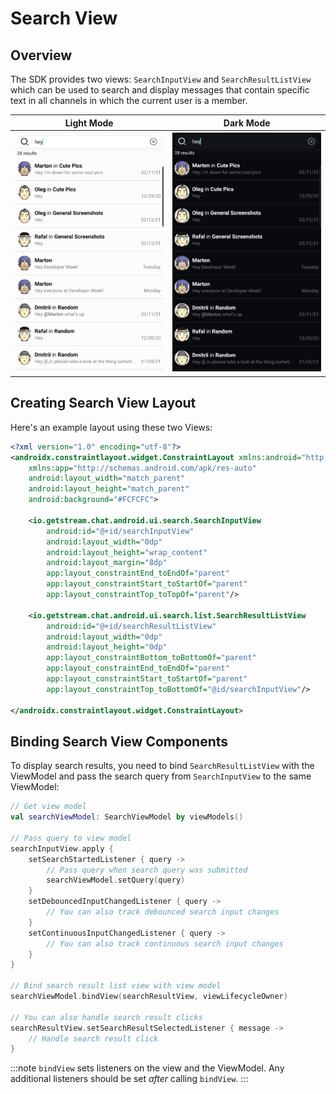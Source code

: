 # Search View

<!-- TODO: Import whatever makes sense to import from https://getstream.io/chat/docs/android/search_input_view/?language=kotlin -->
<!-- TODO: Import whatever makes sense to import from https://getstream.io/chat/docs/android/search_result_list_view/?language=kotlin -->

## Overview

The SDK provides two views: `SearchInputView` and `SearchResultListView` which can be used to search and display messages that contain specific text in all channels in which the current user is a member.

| Light Mode | Dark Mode |
| --- | --- |
|![search view light](../../assets/search_view_hey_light.png)|![search view dark](../../assets/search_view_hey_dark.png)|

## Creating Search View Layout

Here's an example layout using these two Views:

```xml
<?xml version="1.0" encoding="utf-8"?>
<androidx.constraintlayout.widget.ConstraintLayout xmlns:android="http://schemas.android.com/apk/res/android"
    xmlns:app="http://schemas.android.com/apk/res-auto"
    android:layout_width="match_parent"
    android:layout_height="match_parent"
    android:background="#FCFCFC">

    <io.getstream.chat.android.ui.search.SearchInputView
        android:id="@+id/searchInputView"
        android:layout_width="0dp"
        android:layout_height="wrap_content"
        android:layout_margin="8dp"
        app:layout_constraintEnd_toEndOf="parent"
        app:layout_constraintStart_toStartOf="parent"
        app:layout_constraintTop_toTopOf="parent"/>

    <io.getstream.chat.android.ui.search.list.SearchResultListView
        android:id="@+id/searchResultListView"
        android:layout_width="0dp"
        android:layout_height="0dp"
        app:layout_constraintBottom_toBottomOf="parent"
        app:layout_constraintEnd_toEndOf="parent"
        app:layout_constraintStart_toStartOf="parent"
        app:layout_constraintTop_toBottomOf="@id/searchInputView"/>

</androidx.constraintlayout.widget.ConstraintLayout>
```

## Binding Search View Components

To display search results, you need to bind `SearchResultListView` with the ViewModel and pass the search query from `SearchInputView` to the same ViewModel:

```kotlin
// Get view model
val searchViewModel: SearchViewModel by viewModels()

// Pass query to view model
searchInputView.apply {
    setSearchStartedListener { query ->
        // Pass query when search query was submitted
        searchViewModel.setQuery(query)
    }
    setDebouncedInputChangedListener { query ->
        // You can also track debounced search input changes
    }
    setContinuousInputChangedListener { query ->
        // You can also track continuous search input changes
    }
}

// Bind search result list view with view model
searchViewModel.bindView(searchResultView, viewLifecycleOwner)

// You can also handle search result clicks
searchResultView.setSearchResultSelectedListener { message ->
    // Handle search result click
}
```

:::note
`bindView` sets listeners on the view and the ViewModel. Any additional listeners should be set _after_ calling `bindView`.
:::